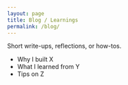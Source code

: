 ```yaml
---
layout: page
title: Blog / Learnings
permalink: /blog/
---
```


Short write-ups, reflections, or how-tos.

- Why I built X
- What I learned from Y
- Tips on Z
